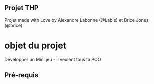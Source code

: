 ## Projet THP

Projet made with Love by Alexandre Labonne (@Lab's) et Brice Jones (@brice)

# objet du projet
Développer un Mini jeu - il veulent tous ta POO

## Pré-requis


#
